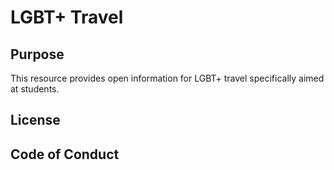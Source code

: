 # LGBT+ Travel

## Purpose
This resource provides open information for LGBT+ travel specifically aimed at students.
## License

## Code of Conduct

